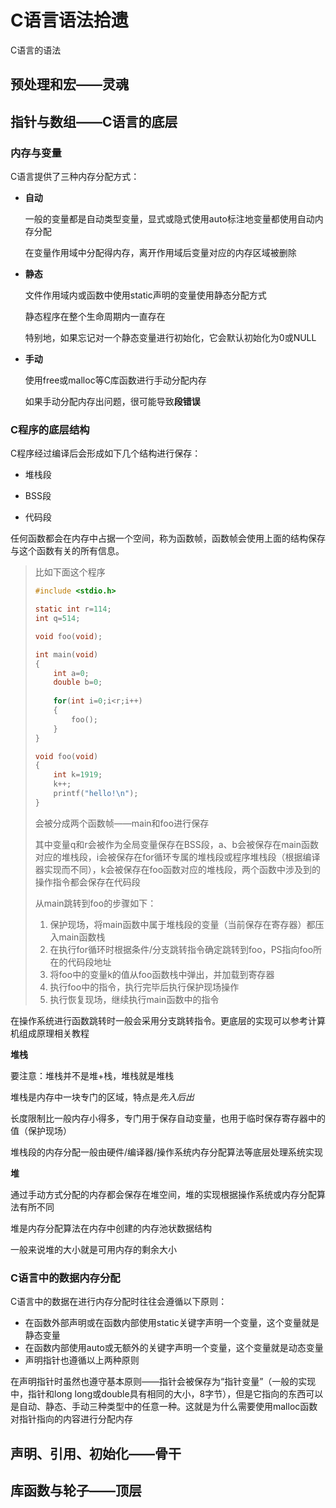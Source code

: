 # C语言语法拾遗

C语言的语法





## 预处理和宏——灵魂









## 指针与数组——C语言的底层

### 内存与变量

C语言提供了三种内存分配方式：

* **自动**

  一般的变量都是自动类型变量，显式或隐式使用auto标注地变量都使用自动内存分配

  在变量作用域中分配得内存，离开作用域后变量对应的内存区域被删除

* **静态**

  文件作用域内或函数中使用static声明的变量使用静态分配方式

  静态程序在整个生命周期内一直存在

  特别地，如果忘记对一个静态变量进行初始化，它会默认初始化为0或NULL

* **手动**

  使用free或malloc等C库函数进行手动分配内存

  如果手动分配内存出问题，很可能导致**段错误**

### C程序的底层结构

C程序经过编译后会形成如下几个结构进行保存：

* 堆栈段

  

* BSS段

  

* 代码段







任何函数都会在内存中占据一个空间，称为函数帧，函数帧会使用上面的结构保存与这个函数有关的所有信息。

> 比如下面这个程序
>
> ```c
> #include <stdio.h>
> 
> static int r=114;
> int q=514;
> 
> void foo(void);
> 
> int main(void)
> {
>     int a=0;
>     double b=0;
>     
>     for(int i=0;i<r;i++)
>     {
>         foo();
>     }
> }
> 
> void foo(void)
> {
>     int k=1919;
>     k++;
>     printf("hello!\n");
> }
> ```
>
> 会被分成两个函数帧——main和foo进行保存
>
> 其中变量q和r会被作为全局变量保存在BSS段，a、b会被保存在main函数对应的堆栈段，i会被保存在for循环专属的堆栈段或程序堆栈段（根据编译器实现而不同），k会被保存在foo函数对应的堆栈段，两个函数中涉及到的操作指令都会保存在代码段
>
> 从main跳转到foo的步骤如下：
>
> 1. 保护现场，将main函数中属于堆栈段的变量（当前保存在寄存器）都压入main函数栈
> 2. 在执行for循环时根据条件/分支跳转指令确定跳转到foo，PS指向foo所在的代码段地址
> 3. 将foo中的变量k的值从foo函数栈中弹出，并加载到寄存器
> 4. 执行foo中的指令，执行完毕后执行保护现场操作
> 5. 执行恢复现场，继续执行main函数中的指令

在操作系统进行函数跳转时一般会采用分支跳转指令。更底层的实现可以参考计算机组成原理相关教程

**堆栈**

要注意：堆栈并不是堆+栈，堆栈就是堆栈

堆栈是内存中一块专门的区域，特点是*先入后出*

长度限制比一般内存小得多，专门用于保存自动变量，也用于临时保存寄存器中的值（保护现场）

堆栈段的内存分配一般由硬件/编译器/操作系统内存分配算法等底层处理系统实现

**堆**

通过手动方式分配的内存都会保存在堆空间，堆的实现根据操作系统或内存分配算法有所不同

堆是内存分配算法在内存中创建的内存池状数据结构

一般来说堆的大小就是可用内存的剩余大小

### C语言中的数据内存分配

C语言中的数据在进行内存分配时往往会遵循以下原则：

* 在函数外部声明或在函数内部使用static关键字声明一个变量，这个变量就是静态变量
* 在函数内部使用auto或无额外的关键字声明一个变量，这个变量就是动态变量
* 声明指针也遵循以上两种原则

在声明指针时虽然也遵守基本原则——指针会被保存为“指针变量”（一般的实现中，指针和long long或double具有相同的大小，8字节），但是它指向的东西可以是自动、静态、手动三种类型中的任意一种。这就是为什么需要使用malloc函数对指针指向的内容进行分配内存









## 声明、引用、初始化——骨干











## 库函数与轮子——顶层




















